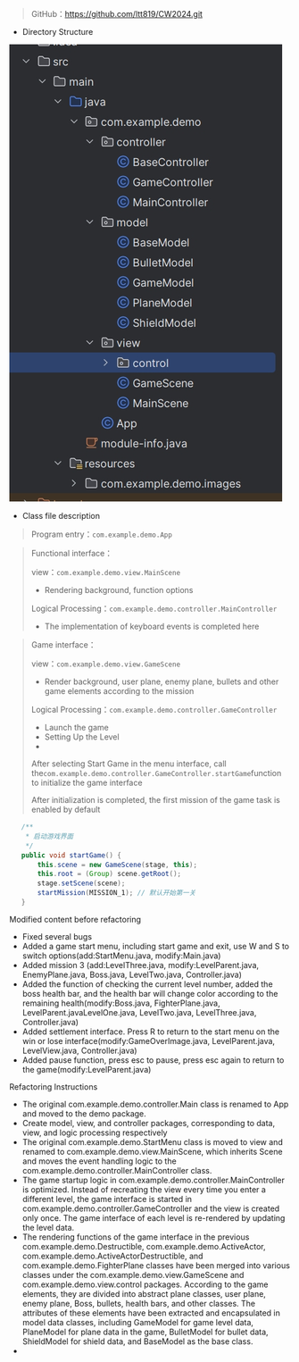 > GitHub：https://github.com/ltt819/CW2024.git

- Directory Structure
<img src="src/main/resources/doc/image-1.png">

- Class file description

> Program entry：<code>com.example.demo.App</code>



> Functional interface：
> 
> view：<code>com.example.demo.view.MainScene</code>
> 
> - Rendering background, function options
> 
> Logical Processing：<code>com.example.demo.controller.MainController</code>
> 
> - The implementation of keyboard events is completed here
> 
> 



> Game interface：
>
> view：<code>com.example.demo.view.GameScene</code>
> 
> - Render background, user plane, enemy plane, bullets and other game elements according to the mission
> 
> Logical Processing：<code>com.example.demo.controller.GameController</code>
> 
> - Launch the game
> - Setting Up the Level
> - 
> 
> After selecting Start Game in the menu interface, call the<code>com.example.demo.controller.GameController.startGame</code>function to initialize the game interface
> 
> After initialization is completed, the first mission of the game task is enabled by default
> 
 ```java
    /**
     * 启动游戏界面
     */
    public void startGame() {
        this.scene = new GameScene(stage, this);
        this.root = (Group) scene.getRoot();
        stage.setScene(scene);
        startMission(MISSION_1); // 默认开始第一关
    }
```
>
>

Modified content before refactoring

- Fixed several bugs
- Added a game start menu, including start game and exit, use W and S to switch options(add:StartMenu.java, modify:Main.java)
- Added mission 3 (add:LevelThree.java, modify:LevelParent.java, EnemyPlane.java, Boss.java, LevelTwo.java, Controller.java)
- Added the function of checking the current level number, added the boss health bar, and the health bar will change color according to the remaining health(modify:Boss.java, FighterPlane.java, LevelParent.javaLevelOne.java, LevelTwo.java, LevelThree.java, Controller.java)
- Added settlement interface. Press R to return to the start menu on the win or lose interface(modify:GameOverImage.java, LevelParent.java, LevelView.java, Controller.java)
- Added pause function, press esc to pause, press esc again to return to the game(modify:LevelParent.java)



Refactoring Instructions

- The original com.example.demo.controller.Main class is renamed to App and moved to the demo package.
- Create model, view, and controller packages, corresponding to data, view, and logic processing respectively
- The original com.example.demo.StartMenu class is moved to view and renamed to com.example.demo.view.MainScene, which inherits Scene and moves the event handling logic to the com.example.demo.controller.MainController class. 
- The game startup logic in com.example.demo.controller.MainController is optimized. Instead of recreating the view every time you enter a different level, the game interface is started in com.example.demo.controller.GameController and the view is created only once. The game interface of each level is re-rendered by updating the level data.
- The rendering functions of the game interface in the previous com.example.demo.Destructible, com.example.demo.ActiveActor, com.example.demo.ActiveActorDestructible, and com.example.demo.FighterPlane classes have been merged into various classes under the com.example.demo.view.GameScene and com.example.demo.view.control packages. According to the game elements, they are divided into abstract plane classes, user plane, enemy plane, Boss, bullets, health bars, and other classes. The attributes of these elements have been extracted and encapsulated in model data classes, including GameModel for game level data, PlaneModel for plane data in the game, BulletModel for bullet data, ShieldModel for shield data, and BaseModel as the base class.
- 






